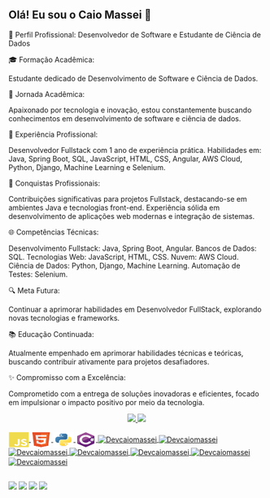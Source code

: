 ## Olá! Eu sou o Caio Massei 👋


🚀 Perfil Profissional: Desenvolvedor de Software e Estudante de Ciência de Dados

🎓 Formação Acadêmica:

Estudante dedicado de Desenvolvimento de Software e Ciência de Dados.

🌱 Jornada Acadêmica:

Apaixonado por tecnologia e inovação, estou constantemente buscando conhecimentos em desenvolvimento de software e ciência de dados.

💼 Experiência Profissional:

Desenvolvedor Fullstack com 1 ano de experiência prática.
Habilidades em: Java, Spring Boot, SQL, JavaScript, HTML, CSS, Angular, AWS Cloud, Python, Django, Machine Learning e Selenium.

🚀 Conquistas Profissionais:

Contribuições significativas para projetos Fullstack, destacando-se em ambientes Java e tecnologias front-end.
Experiência sólida em desenvolvimento de aplicações web modernas e integração de sistemas.

🌐 Competências Técnicas:

Desenvolvimento Fullstack: Java, Spring Boot, Angular.
Bancos de Dados: SQL.
Tecnologias Web: JavaScript, HTML, CSS.
Nuvem: AWS Cloud.
Ciência de Dados: Python, Django, Machine Learning.
Automação de Testes: Selenium.

🔍 Meta Futura:

Continuar a aprimorar habilidades em Desenvolvedor FullStack, explorando novas tecnologias e frameworks.

📚 Educação Continuada:

Atualmente empenhado em aprimorar habilidades técnicas e teóricas, buscando contribuir ativamente para projetos desafiadores.

✨ Compromisso com a Excelência:

Comprometido com a entrega de soluções inovadoras e eficientes, focado em impulsionar o impacto positivo por meio da tecnologia.


<div align="center">
  <a href="https://github.com/Devcaiomassei">
  <img height="180em" src="https://github-readme-stats.vercel.app/api?username=devcaiomassei&show_icons=true&theme=cobalt&include_all_commits=true&count_private=true"/>
  <img height="180em" src="https://github-readme-stats.vercel.app/api/top-langs/?username=devcaiomassei&layout=compact&langs_count=7&theme=cobalt"/>
</div>

<div style="display: inline_block"><br>
  <img align="center" alt="devcaiomassei" height="30" width="40" src="https://raw.githubusercontent.com/devicons/devicon/master/icons/javascript/javascript-plain.svg">
 <img align="center" alt="devcaiomassei" height="30" width="40" src="https://raw.githubusercontent.com/devicons/devicon/master/icons/html5/html5-original.svg">
  <img align="center" alt="Devvcaiomassei" height="30" width="40" src="https://raw.githubusercontent.com/devicons/devicon/master/icons/python/python-original.svg">
<img align="center" alt="Devcaiomassei" height="30" width="40" src="https://raw.githubusercontent.com/devicons/devicon/master/icons/csharp/csharp-original.svg"
  <img align="center" alt="Devcaiomassei" height="30" width="40" src="https://cdn.jsdelivr.net/gh/devicons/devicon/icons/github/github-original.svg" />
    <img align="center" alt="Devcaiomassei" height="30" width="40" src="https://cdn.jsdelivr.net/gh/devicons/devicon/icons/java/java-original.svg" />
      <img align="center" alt="Devcaiomassei" height="30" width="40" src="https://cdn.jsdelivr.net/gh/devicons/devicon/icons/spring/spring-original.svg" />
           <badge&logo=mysql&logoColor=white](https://img.shields.io/badge/IntelliJ_IDEA-000000.svg?style=for-the-badge&logo=intellij-idea&logoColor=white).svg" />
          <img align="center" alt="Devcaiomassei" height="30" width="40" src="https://img.shields.io/badge/Eclipse-2C2255?style=for-the-badge&logo=eclipse&logoColor=white.sgv" />
            <img align="center" alt="Devcaiomassei" height="30" width="40" src="https://img.shields.io/badge/IntelliJ_IDEA-000000.svg?style=for-the-badge&logo=intellij-idea&logoColor=white.sgv" />
 <img align="center" alt="Devcaiomassei" height="30" width="40" src="https://img.shields.io/badge/Spring_Security-6DB33F?style=for-the-badge&logo=Spring-Security&logoColor=white.sgv" />
 <img align="center" alt="Devcaiomassei" height="30" width="40" src="https://img.shields.io/badge/GIT-E44C30?style=for-the-badge&logo=git&logoColor=white.sgv" />
  <img align="center" alt="Devcaiomassei" height="30" width="40" src="https://img.shields.io/badge/MySQL-005C84?style=for-the-badge&logo=mysql&logoColor=white.sgv" />


  </div>
  
##

<div> 
  
  <a href="https://instagram.com/caiomasseii" target="_blank"><img src="https://img.shields.io/badge/-Instagram-%23E4405F?style=for-the-badge&logo=instagram&logoColor=white" target="_blank"></a>
 <a href="https://discord.gg/#" target="_blank"><img src="https://img.shields.io/badge/Discord-7289DA?style=for-the-badge&logo=discord&logoColor=white" target="_blank"></a> 
  <a href = "caio.massei233@icloud.com.com"><img src="https://img.shields.io/badge/-Icloud-%23333?style=for-the-badge&logo=icloud&logoColor=white" target="_blank"></a>
  <a href="https://www.linkedin.com/in/caio-massei-772158271/" target="_blank"><img src="https://img.shields.io/badge/-LinkedIn-%230077B5?style=for-the-badge&logo=linkedin&logoColor=white" target="_blank"></a> 
  
